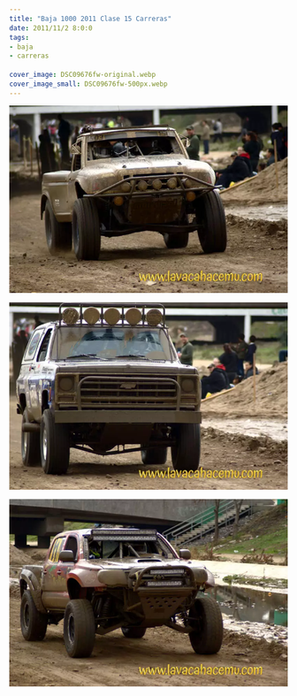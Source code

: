 ```yaml
---
title: "Baja 1000 2011 Clase 15 Carreras"
date: 2011/11/2 8:0:0
tags: 
- baja
- carreras

cover_image: DSC09676fw-original.webp
cover_image_small: DSC09676fw-500px.webp
---
```

[![](DSC09676fw-800px.webp)](DSC09676fw-original.webp)

  

[![](DSC09680fw-800px.webp)](DSC09680fw-original.webp)

  

[![](DSC09686fw-800px.webp)](DSC09686fw-original.webp)
